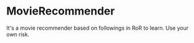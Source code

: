 # MovieRecommender
It's a movie recommender based on followings in RoR to learn. Use your own risk.

